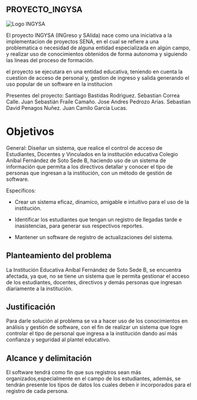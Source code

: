 ## PROYECTO_INGYSA

![Logo INGYSA](https://github.com/Sebastian-Penagos/PROYECTO_INGYSA/blob/Testing/logo_alpha_2.png)

El proyecto INGYSA (INGreso y SAlida) nace como una iniciativa a la implementacion de proyectos SENA, en el cual se refiere a una problematica o necesidad de alguna entidad especializada en algún campo, y realizar uso de conocimientos obtenidos de forma autonoma y siguiendo las lineas del proceso de formación.

el proyecto se ejecutara en una entidad educativa, teniendo en cuenta la cuestion de acceso de personal y, gestion de ingreso y salida generando el uso popular de un software en la institucion

Presentes del proyecto: Santiago Bastidas Rodriguez. Sebastian Correa Calle. Juan Sebastián Fraile Camaño. Jose Andres Pedrozo Arias. Sebastian David Penagos Nuñez. Juan Camilo Garcia Lucas.


# Objetivos

General: 
Diseñar un sistema, que realice el control de acceso de Estudiantes, Docentes y Vinculados en la institución educativa Colegio Aníbal Fernández de Soto Sede B, haciendo uso de un sistema de información que permita a los directivos detallar y conocer el tipo de personas que ingresan a la institución,  con un método de gestión de software.


Especificos:
-  Crear un sistema eficaz, dinamico, amigable e intuitivo para el uso de la institución.

- Identificar los estudiantes que tengan un registro de llegadas tarde e inasistencias, para generar sus respectivos reportes.

- Mantener un software de registro de actualizaciones del sistema.


## Planteamiento del problema 

La Institución Educativa Aníbal Fernández de Soto Sede B, se encuentra afectada, ya que, no se tiene un sistema que le permita gestionar el acceso de los estudiantes, docentes, directivos y demás personas que ingresan diariamente a la institución.

## Justificación 

Para darle solución al problema se va a hacer uso de los conocimientos en análisis y gestión de software, con el fin de realizar un sistema que logre controlar el tipo de personal que ingresa a la institución dando así más confianza y seguridad al plantel educativo.

 

## Alcance y delimitación  

El software tendrá como fin que sus registros sean más organizados,especialmente en el campo de los estudiantes, además, se tendrán presente los tipos de datos los cuales deben ir incorporados para el registro de cada persona.


